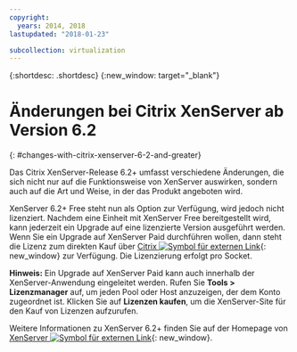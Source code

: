 ```yaml
---
copyright:
  years: 2014, 2018
lastupdated: "2018-01-23"

subcollection: virtualization
---
```

{:shortdesc: .shortdesc}
{:new_window: target="_blank"}

# Änderungen bei Citrix XenServer ab Version 6.2
{: #changes-with-citrix-xenserver-6-2-and-greater}

Das Citrix XenServer-Release 6.2+ umfasst verschiedene Änderungen, die sich nicht nur auf die Funktionsweise von XenServer auswirken, sondern auch auf die Art und Weise, in der das Produkt angeboten wird.

XenServer 6.2+ Free steht nun als Option zur Verfügung, wird jedoch nicht lizenziert. Nachdem eine Einheit mit XenServer Free bereitgestellt wird, kann jederzeit ein Upgrade auf eine lizenzierte Version ausgeführt werden. Wenn Sie ein Upgrade auf XenServer Paid durchführen wollen, dann steht die Lizenz zum direkten Kauf über [Citrix ![Symbol für externen Link](../../icons/launch-glyph.svg "Symbol für externen Link")](http://www.citrix.com/products/xenserver/buy.html){: new_window} zur Verfügung. Die Lizenzierung erfolgt pro Socket.

**Hinweis:** Ein Upgrade auf XenServer Paid kann auch innerhalb der XenServer-Anwendung eingeleitet werden. Rufen Sie **Tools > Lizenzmanager** auf, um jeden Pool oder Host anzuzeigen, der dem Konto zugeordnet ist. Klicken Sie auf **Lizenzen kaufen**, um die XenServer-Site für den Kauf von Lizenzen aufzurufen.

Weitere Informationen zu XenServer 6.2+ finden Sie auf der Homepage von [XenServer ![Symbol für externen Link](../../icons/launch-glyph.svg "Symbol für externen Link")](http://www.citrix.com/products/xenserver/overview.html){: new_window}.
